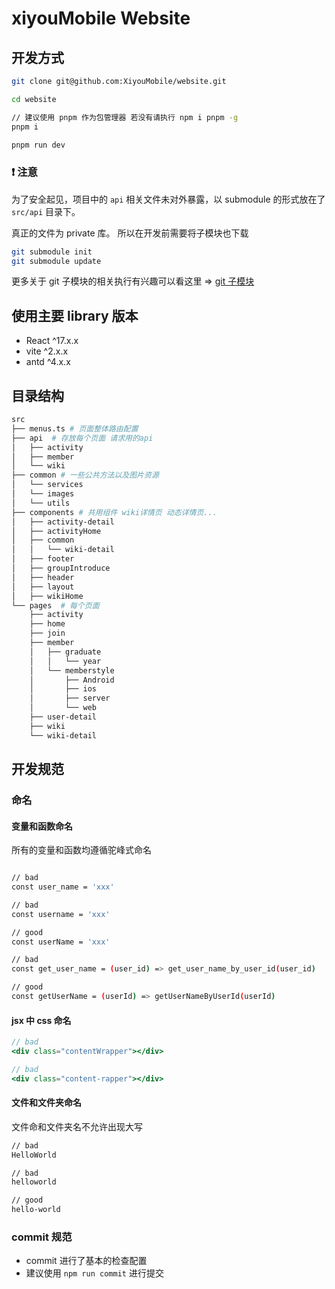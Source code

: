 # xiyouMobile Website

## 开发方式

```bash
git clone git@github.com:XiyouMobile/website.git

cd website

// 建议使用 pnpm 作为包管理器 若没有请执行 npm i pnpm -g
pnpm i

pnpm run dev
```

### ❗️ 注意

为了安全起见，项目中的 `api` 相关文件未对外暴露，以 submodule 的形式放在了 `src/api` 目录下。

真正的文件为 private 库。
所以在开发前需要将子模块也下载

```bash
git submodule init
git submodule update
```

更多关于 git 子模块的相关执行有兴趣可以看这里 => [git 子模块](https://unsplash.com/s/photos/programming)

## 使用主要 library 版本

- React ^17.x.x
- vite ^2.x.x
- antd ^4.x.x

## 目录结构

```bash
src
├── menus.ts # 页面整体路由配置
├── api  # 存放每个页面 请求用的api
│   ├── activity
│   ├── member
│   └── wiki
├── common # 一些公共方法以及图片资源
│   └── services
│   └── images
│   └── utils
├── components # 共用组件 wiki详情页 动态详情页...
│   ├── activity-detail
│   ├── activityHome
│   ├── common
│   │   └── wiki-detail
│   ├── footer
│   ├── groupIntroduce
│   ├── header
│   ├── layout
│   ├── wikiHome
└── pages  # 每个页面
    ├── activity
    ├── home
    ├── join
    ├── member
    │   ├── graduate
    │   │   └── year
    │   └── memberstyle
    │       ├── Android
    │       ├── ios
    │       ├── server
    │       └── web
    ├── user-detail
    ├── wiki
    └── wiki-detail

```

## 开发规范

### 命名

#### 变量和函数命名

所有的变量和函数均遵循驼峰式命名

```bash

// bad
const user_name = 'xxx'

// bad
const username = 'xxx'

// good
const userName = 'xxx'

// bad
const get_user_name = (user_id) => get_user_name_by_user_id(user_id)

// good
const getUserName = (userId) => getUserNameByUserId(userId)
```

#### jsx 中 css 命名

```jsx
// bad
<div class="contentWrapper"></div>

// bad
<div class="content-rapper"></div>
```

#### 文件和文件夹命名

文件命和文件夹名不允许出现大写

```bash
// bad
HelloWorld

// bad
helloworld

// good
hello-world
```

### commit 规范

- commit 进行了基本的检查配置
- 建议使用 `npm run commit` 进行提交

